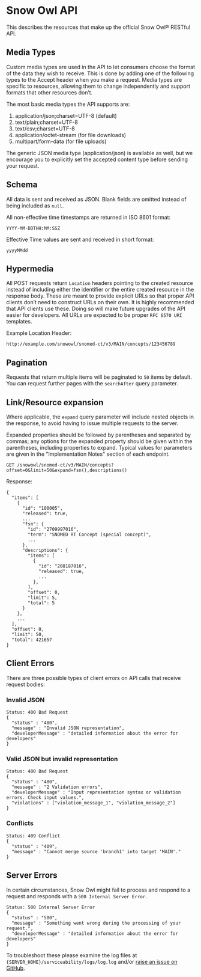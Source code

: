 # Snow Owl API

This describes the resources that make up the official Snow Owl® RESTful API.

## Media Types

Custom media types are used in the API to let consumers choose the format of the data they wish to receive. This is done by adding one of the following types to the Accept header when you make a request. Media types are specific to resources, allowing them to change independently and support formats that other resources don’t.

The most basic media types the API supports are:

1.  application/json;charset=UTF-8 (default)
2.  text/plain;charset=UTF-8
3.  text/csv;charset=UTF-8
4.  application/octet-stream (for file downloads)
5.  multipart/form-data (for file uploads)

The generic JSON media type (application/json) is available as well, but we encourage you to explicitly set the accepted content type before sending your request.

## Schema

All data is sent and received as JSON. Blank fields are omitted instead of being included as `null`.

All non-effective time timestamps are returned in ISO 8601 format:

    YYYY-MM-DDTHH:MM:SSZ

Effective Time values are sent and received in short format:

    yyyyMMdd

## Hypermedia

All POST requests return `Location` headers pointing to the created resource instead of including either the identifier or the entire created resource in the response body. These are meant to provide explicit URLs so that proper API clients don’t need to construct URLs on their own. It is highly recommended that API clients use these. Doing so will make future upgrades of the API easier for developers. All URLs are expected to be proper `RFC 6570 URI` templates.

Example Location Header:

    http://example.com/snowowl/snomed-ct/v3/MAIN/concepts/123456789

## Pagination

Requests that return multiple items will be paginated to `50` items by default. You can request further pages with the `searchAfter` query parameter.

## Link/Resource expansion

Where applicable, the `expand` query parameter will include nested objects in the response, to avoid having to issue multiple requests to the server.

Expanded properties should be followed by parentheses and separated by commas; any options for the expanded property should be given within the parentheses, including properties to expand. Typical values for parameters are given in the "Implementation Notes" section of each endpoint.

    GET /snowowl/snomed-ct/v3/MAIN/concepts?offset=0&limit=50&expand=fsn(),descriptions()

Response:

    {
      "items": [
        {
          "id": "100005",
          "released": true,
          ...
          "fsn": {
            "id": "2709997016",
            "term": "SNOMED RT Concept (special concept)",
            ...
          },
          "descriptions": {
            "items": [
              {
                "id": "208187016",
                "released": true,
                ...
              },
            ],
            "offset": 0,
            "limit": 5,
            "total": 5
          }
        },
        ...
      ],
      "offset": 0,
      "limit": 50,
      "total": 421657
    }

## Client Errors

There are three possible types of client errors on API calls that receive request bodies:

### Invalid JSON

    Status: 400 Bad Request
    {
      "status" : "400",
      "message" : "Invalid JSON representation",
      "developerMessage" : "detailed information about the error for developers"
    }

### Valid JSON but invalid representation

    Status: 400 Bad Request 
    {
      "status" : "400",
      "message" : "2 Validation errors",
      "developerMessage" : "Input representation syntax or validation errors. Check input values.",
      "violations" : ["violation_message_1", "violation_message_2"]
    }

### Conflicts

    Status: 409 Conflict 
    {
      "status" : "409",
      "message" : "Cannot merge source 'branch1' into target 'MAIN'."
    }

## Server Errors

In certain circumstances, Snow Owl might fail to process and respond to a request and responds with a `500 Internal Server Error`.

    Status: 500 Internal Server Error 
    {
      "status" : "500",
      "message" : "Something went wrong during the processing of your request.",
      "developerMessage" : "detailed information about the error for developers"
    }

To troubleshoot these please examine the log files at `{SERVER_HOME}/serviceability/logs/log.log` and/or [raise an issue on GitHub](https://github.com/b2ihealthcare/snow-owl/issues/new).